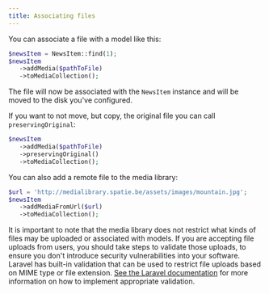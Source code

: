 ```yaml
---
title: Associating files
---
```


You can associate a file with a model like this:

```php
$newsItem = NewsItem::find(1);
$newsItem
   ->addMedia($pathToFile)
   ->toMediaCollection();
```

The file will now be associated with the `NewsItem` instance and will be moved to the disk you've configured.

If you want to not move, but copy, the original file you can call `preservingOriginal`:

```php
$newsItem
   ->addMedia($pathToFile)
   ->preservingOriginal()
   ->toMediaCollection();
```

You can also add a remote file to the media library:

```php
$url = 'http://medialibrary.spatie.be/assets/images/mountain.jpg';
$newsItem
   ->addMediaFromUrl($url)
   ->toMediaCollection();
```

It is important to note that the media library does not restrict what kinds of files may be uploaded or associated with models. If you are accepting file uploads from users, you should take steps to validate those uploads, to ensure you don't introduce security vulnerabilities into your software. Laravel has built-in validation  that can be used to restrict file uploads based on MIME type or file extension. [See the Laravel documentation](https://laravel.com/docs/validation) for more information on how to implement appropriate validation.
